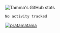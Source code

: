 ![Tamma's GitHub stats](https://github-readme-stats.vercel.app/api?username=pratamatama&theme=react&hide_border=true&show_icons=true&include_all_commits=true&count_private=true&hide=issues)

<!--START_SECTION:waka-->

```text
No activity tracked
```

<!--END_SECTION:waka-->

[ ![pratamatama](https://www.hackthebox.eu/badge/image/953029)](https://www.hackthebox.eu/home/users/profile/953029)
